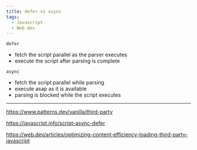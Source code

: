 ```yaml
---
title: defer vs async
tags:
  - Javascript
  - Web dev
---
```


`defer`

- fetch the script parallel as the parser executes
- execute the script after parsing is complete

`async`

- fetch the script parallel while parsing
- execute asap as it is available
- parsing is blocked while the script executes

---

https://www.patterns.dev/vanilla/third-party

https://javascript.info/script-async-defer

https://web.dev/articles/optimizing-content-efficiency-loading-third-party-javascript
